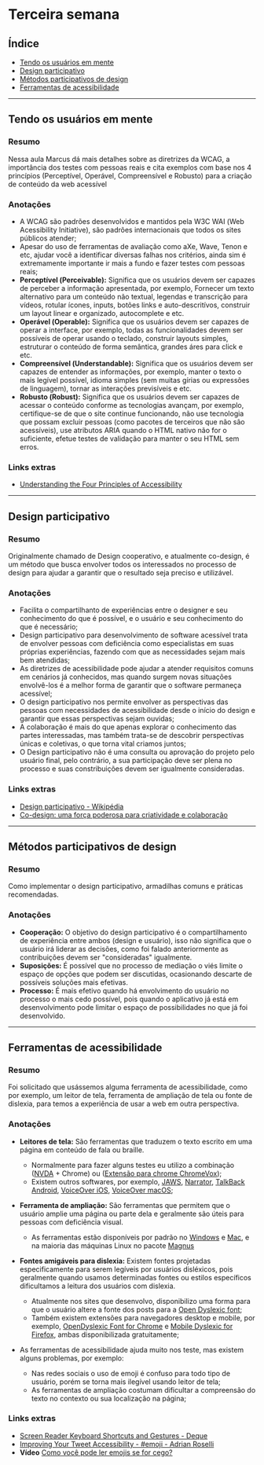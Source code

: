 # Terceira semana

## Índice
- [Tendo os usuários em mente](#tendo-os-usuários-em-mente)
- [Design participativo](#design-participativo)
- [Métodos participativos de design](#métodos-participativos-de-design)
- [Ferramentas de acessibilidade](#ferramentas-de-acessibilidade)

---

## Tendo os usuários em mente

### Resumo
Nessa aula Marcus dá mais detalhes sobre as diretrizes da WCAG, a importância dos testes com pessoas reais e cita exemplos com base nos 4 princípios (Perceptível, Operável, Compreensível e Robusto) para a criação de conteúdo da web acessível

### Anotações
- A WCAG são padrões desenvolvidos e mantidos pela W3C WAI (<span lang="en">Web Acessibility Initiative</span>), são padrões internacionais que todos os sites públicos atender;
- Apesar do uso de ferramentas de avaliação como aXe, Wave, Tenon e etc, ajudar você a identificar diversas falhas nos critérios, ainda sim é extremamente importante ir mais a fundo e fazer testes com pessoas reais;
- **Perceptível (<span lang="en">Perceivable</span>):** Significa que os usuários devem ser capazes de perceber a informação apresentada, por exemplo, Fornecer um texto alternativo para um conteúdo não textual, legendas e transcrição para vídeos, rotular ícones, inputs, botões links e auto-descritívos, construir um layout linear e organizado, autocomplete e etc.
- **Operável (<span lang="en">Operable</span>):** Significa que os usuários devem ser capazes de operar a interface, por exemplo, todas as funcionalidades devem ser possíveis de operar usando o teclado, construir layouts simples, estruturar o conteúdo de forma semântica, grandes áres para click e etc.
- **Compreensível (<span lang="en">Understandable</span>):** Significa que os usuários devem ser capazes de entender as informações, por exemplo, manter o texto o mais legível possível, idioma simples (sem muitas gírias ou expressões de linguagem), tornar as interações previsíveis e etc.
- **Robusto (<span lang="en">Robust</span>):** Significa que os usuários devem ser capazes de acessar o conteúdo conforme as tecnologias avançam, por exemplo, certifique-se de que o site continue funcionando, não use tecnologia que possam excluir pessoas (como pacotes de terceiros que não são acessíveis), use atributos ARIA quando o HTML nativo não for o suficiente, efetue testes de validação para manter o seu HTML sem erros.

### Links extras
- [Understanding the Four Principles of Accessibility](https://www.w3.org/WAI/WCAG21/Understanding/intro#understanding-the-four-principles-of-accessibility)

---

## Design participativo
### Resumo
Originalmente chamado de Design cooperativo, e atualmente co-design, é um método que busca envolver todos os interessados no processo de design para ajudar a garantir que o resultado seja preciso e utilizável.

### Anotações
- Facilita o compartilhanto de experiências entre o designer e seu conhecimento do que é possível, e o usuário e seu conhecimento do que é necessário;
- Design participativo para desenvolvimento de software acessível trata de envolver pessoas com deficiência como especialistas em suas próprias experiências, fazendo com que as necessidades sejam mais bem atendidas; 
- As diretrizes de acessibilidade pode ajudar a atender requisitos comuns em cenários já conhecidos, mas quando surgem novas situações envolvê-los é a melhor forma de garantir que o software permaneça acessível;
- O design participativo nos permite envolver as perspectivas das pessoas com necessidades de acessibilidade desde o início do design e garantir que essas perspectivas sejam ouvidas;
- A colaboração é mais do que apenas explorar o conhecimento das partes interessadas, mas também trata-se de descobrir perspectívas únicas e coletivas, o que torna vital criamos juntos;
- O Design participativo não é uma consulta ou aprovação do projeto pelo usuário final, pelo contrário, a sua participação deve ser plena no processo e suas constribuições devem ser igualmente consideradas.

### Links extras
- [Design participativo - Wikipédia](https://en.wikipedia.org/wiki/Participatory_design)
- [Co-design: uma força poderosa para criatividade e colaboração](https://medium.com/@thestratosgroup/co-design-a-powerful-force-for-creativity-and-collaboration-bed1e0f13d46)

---

## Métodos participativos de design
### Resumo
Como implementar o design participativo, armadilhas comuns e práticas recomendadas.

### Anotações
- **Cooperação:** O objetivo do design participativo é o compartilhamento de experiência entre ambos (design e usuário), isso não significa que o usuário irá liderar as decisões, como foi falado anteriormente as contribuições devem ser "consideradas" igualmente.
- **Suposições:** É possível que no processo de mediação o viés limite o espaço de opções que podem ser discutidas, ocasionando descarte de possíveis soluções mais efetivas.
- **Processo:** É mais efetivo quando há envolvimento do usuário no processo o mais cedo possível, pois quando o aplicativo já está em desenvolvimento pode limitar o espaço de possibilidades no que já foi desenvolvido.

---

## Ferramentas de acessibilidade
### Resumo
Foi solicitado que usássemos alguma ferramenta de acessibilidade, como por exemplo, um leitor de tela, ferramenta de ampliação de tela ou fonte de dislexia, para temos a experiência de usar a web em outra perspectiva.

### Anotações
- **Leitores de tela:** São ferramentas que traduzem o texto escrito em uma página em conteúdo de fala ou braille.
  - Normalmente para fazer alguns testes eu utilizo a combinação ([NVDA](https://www.nvaccess.org/download/) + Chrome) ou ([Extensão para chrome ChromeVox](https://chrome.google.com/webstore/detail/chromevox-classic-extensi/kgejglhpjiefppelpmljglcjbhoiplfn/related?hl=en));
  - Existem outros softwares, por exemplo, [JAWS](https://www.freedomscientific.com/products/software/jaws/), [Narrator](https://support.microsoft.com/en-us/windows/complete-guide-to-narrator-e4397a0d-ef4f-b386-d8ae-c172f109bdb1),	[TalkBack Android](https://support.google.com/accessibility/android/answer/6007100?hl=en&ref_topic=3529932),	[VoiceOver iOS](https://support.apple.com/guide/iphone/turn-on-and-practice-voiceover-iph3e2e415f/ios), [VoiceOver macOS](https://help.apple.com/voiceover/mac/10.15/);

- **Ferramenta de ampliação:** São ferramentas que permitem que o usuário amplie uma página ou parte dela e geralmente são úteis para pessoas com deficiência visual.
  - As ferramentas estão disponíveis por padrão no [Windows](https://support.microsoft.com/en-us/windows/use-magnifier-to-make-things-on-the-screen-easier-to-see-414948ba-8b1c-d3bd-8615-0e5e32204198) e [Mac](https://mcmw.abilitynet.org.uk/macos-mojave-magnifying-screen), e na maioria das máquinas Linux no pacote [Magnus](https://kryogenix.org/code/magnus/)

- **Fontes amigáveis para dislexia:** Existem fontes projetadas especificamente para serem legíveis por usuários disléxicos, pois geralmente quando usamos determinadas fontes ou estilos específicos dificultamos a leitura dos usuários com dislexia.
  - Atualmente nos sites que desenvolvo, disponibilizo uma forma para que o usuário altere a fonte dos posts para a [<span lang="en">Open Dyslexic font</span>](https://opendyslexic.org/);
  - Também existem extensões para navegadores desktop e mobile, por exemplo, [<span lang="en">OpenDyslexic Font for Chrome</span>](https://chrome.google.com/webstore/detail/opendyslexic-font-for-chr/cdnapgfjopgaggbmfgbiinmmbdcglnam?hl=en) e [<span lang="en">Mobile Dyslexic for Firefox</span>](https://addons.mozilla.org/en-US/firefox/addon/mobile-dyslexic/?src=search), ambas disponibilizada gratuitamente;

- As ferramentas de acessibilidade ajuda muito nos teste, mas existem alguns problemas, por exemplo:
  - Nas redes sociais o uso de emoji é confuso para todo tipo de usuário, porém se torna mais ilegível usando leitor de tela;
  - As ferramentas de ampliação costumam dificultar a compreensão do texto no contexto ou sua localização na página;

### Links extras
- [Screen Reader Keyboard Shortcuts and Gestures - Deque](https://dequeuniversity.com/screenreaders/)
- [Improving Your Tweet Accessibility - #emoji - Adrian Roselli](https://adrianroselli.com/2018/01/improving-your-tweet-accessibility.html#Emoji)
- **Vídeo** [Como você pode ler emojis se for cego?](https://www.youtube.com/watch?v=PpqLnO-1Kxw&ab_channel=SenseCharity)
